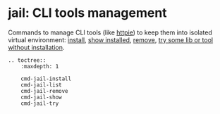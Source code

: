 # **jail**: CLI tools management

Commands to manage CLI tools (like [httpie](https://httpie.org/)) to keep them into isolated virtual environment: [install](cmd-jail-install), [show installed](cmd-jail-list), [remove](cmd-jail-remove), [try some lib or tool without installation](cmd-jail-try).

```eval_rst
.. toctree::
    :maxdepth: 1

    cmd-jail-install
    cmd-jail-list
    cmd-jail-remove
    cmd-jail-show
    cmd-jail-try
```
